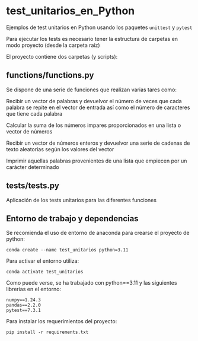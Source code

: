 # test_unitarios_en_Python

Ejemplos de test unitarios en Python usando los paquetes `unittest` y `pytest`

Para ejecutar los tests es necesario tener la estructura de carpetas en modo proyecto (desde la carpeta raíz)

El proyecto contiene dos carpetas (y scripts):

## functions/functions.py

Se dispone de una serie de funciones que realizan varias tares como:

Recibir un vector de palabras y devuelvor el número de veces que cada palabra se repite en el vector de entrada así como el número de caracteres que tiene cada palabra

Calcular la suma de los números impares proporcionados en una lista o vector de números

Recibir un vector de números enteros y devuelvor una serie de cadenas de texto aleatorias según los valores del vector

Imprimir aquellas palabras provenientes de una lista que empiecen por un carácter determinado

## tests/tests.py
Aplicación de los tests unitarios para las diferentes funciones

## Entorno de trabajo y dependencias

Se recomienda el uso de entorno de anaconda para crearse el proyecto de python:

```
conda create --name test_unitarios python=3.11
```
Para activar el entorno utiliza:
```
conda activate test_unitarios
```

Como puede verse, se ha trabajado con python==3.11 y las siguientes librerías en el entorno:

```
numpy==1.24.3
pandas==2.2.0
pytest==7.3.1
```
Para instalar los requerimientos del proyecto:

```
pip install -r requirements.txt
```


